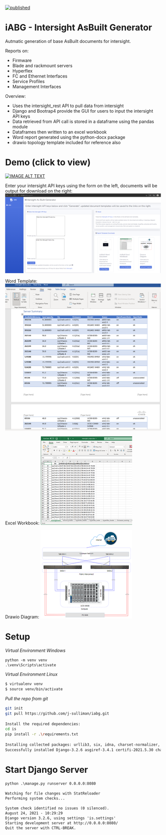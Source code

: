[![published](https://static.production.devnetcloud.com/codeexchange/assets/images/devnet-published.svg)](https://developer.cisco.com/codeexchange/github/repo/j-sulliman/iabg)

# iABG - Intersight AsBuilt Generator

Autmatic generation of base AsBuilt documents for intersight.

Reports on:
* Firmware
* Blade and rackmount servers
* Hyperflex
* FC and Ethernet Interfaces
* Service Profiles
* Management Interfaces

Overview: 
* Uses the intersight_rest API to pull data from intersight
* Django and Bootrap4 provide the GUI for users to input the intersight API keys
* Data retrieved from API call is stored in a dataframe using the pandas module
* Dataframes then written to an excel workbook
* Word report generated using the python-docx package
* drawio topology template included for reference also

# Demo (click to view)
[![IMAGE ALT TEXT](http://img.youtube.com/vi/EjcmM4tDglg/0.jpg)](http://www.youtube.com/watch?v=EjcmM4tDglg "iABG")


Enter your intersight API keys using the form on the left, documents will be output for download on the right:
![alt text](https://github.com/j-sulliman/j-sulliman.github.io/blob/master/images/iABG_Example.PNG?raw=true)


Word Template:
![alt text](https://github.com/j-sulliman/j-sulliman.github.io/blob/master/images/word_example.PNG?raw=true)

Excel Workbook:
![alt text](https://github.com/j-sulliman/j-sulliman.github.io/blob/master/images/excel.PNG?raw=true)

Drawio Diagram:
![alt text](https://github.com/j-sulliman/j-sulliman.github.io/blob/master/images/is_diagram.PNG?raw=true)



# Setup

*Virtual Environment Windows*
```poswershell
python -m venv venv
.\venv\Scripts\activate
```
*Virtual Environment Linux*
```bash
$ virtualenv venv
$ source venv/bin/activate
```

*Pull the repo from git*
```bash
git init
git pull https://github.com/j-sulliman/iabg.git

Install the required dependencies:
cd is
pip install -r .\requirements.txt

Installing collected packages: urllib3, six, idna, charset-normalizer, certifi, sqlparse, requests, pytz, python-dateutil, pycryptodomex, pycryptodome, numpy, lxml, et-xmlfile, asgiref, python-docx, pandas, openpyxl, intersight-rest, Django
Successfully installed Django-3.2.6 asgiref-3.4.1 certifi-2021.5.30 charset-normalizer-2.0.4 et-xmlfile-1.1.0 idna-3.2 intersight-rest-1.1.7 lxml-4.6.3 numpy-1.21.2 openpyxl-3.0.7 pandas-1.3.2 pycryptodome-3.10.1 pycryptodomex-3.10.1 python-dateutil-2.8.2 python-docx-0.8.11 pytz-2021.1 requests-2.26.0 six-1.16.0 sqlparse

```

# Start Django Server
```
python .\manage.py runserver 0.0.0.0:8080

Watching for file changes with StatReloader
Performing system checks...

System check identified no issues (0 silenced).
August 24, 2021 - 10:29:29
Django version 3.2.6, using settings 'is.settings'
Starting development server at http://0.0.0.0:8080/
Quit the server with CTRL-BREAK.
```


